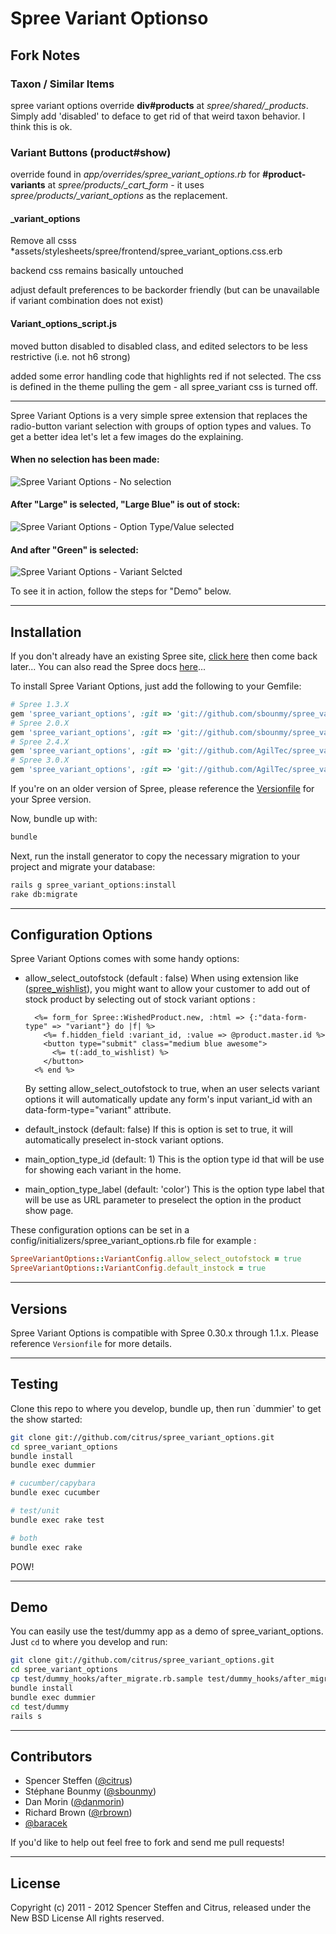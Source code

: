# Spree Variant Optionso

## Fork Notes

### Taxon / Similar Items
spree variant options override **div#products** at *spree/shared/_products*.
Simply add 'disabled' to deface to get rid of that weird taxon behavior. I think this is ok.

### Variant Buttons (product#show)
override found in *app/overrides/spree_variant_options.rb* for **#product-variants** at *spree/products/_cart_form* - it uses *spree/products/_variant_options* as the replacement.

#### _variant_options

Remove all csss *assets/stylesheets/spree/frontend/spree_variant_options.css.erb

backend css remains basically untouched

adjust default preferences to be backorder friendly (but can be unavailable if variant combination does not exist)

#### Variant_options_script.js

moved button disabled to disabled class, and edited selectors to be less restrictive (i.e. not h6 strong)

added some error handling code that highlights red if not selected. The css is defined in the theme pulling the gem - all spree_variant css is turned off.





<hr>

Spree Variant Options is a very simple spree extension that replaces the radio-button variant selection with groups of option types and values. To get a better idea let's let a few images do the explaining.


#### When no selection has been made:
![Spree Variant Options - No selection](http://spree-docs.s3.amazonaws.com/spree_variant_options/v0.3.1/1.jpg)

#### After "Large" is selected, "Large Blue" is out of stock:

![Spree Variant Options - Option Type/Value selected](http://spree-docs.s3.amazonaws.com/spree_variant_options/v0.3.1/2.jpg)

#### And after "Green" is selected:
![Spree Variant Options - Variant Selcted](http://spree-docs.s3.amazonaws.com/spree_variant_options/v0.3.1/3.jpg)

To see it in action, follow the steps for "Demo" below.


------------------------------------------------------------------------------
Installation
------------------------------------------------------------------------------

If you don't already have an existing Spree site, [click here](https://gist.github.com/946719) then come back later... You can also read the Spree docs [here](http://spreecommerce.com/documentation/getting_started.html)...

To install Spree Variant Options, just add the following to your Gemfile:

```ruby
# Spree 1.3.X
gem 'spree_variant_options', :git => 'git://github.com/sbounmy/spree_variant_options.git', :branch => "1-3-stable"
# Spree 2.0.X
gem 'spree_variant_options', :git => 'git://github.com/sbounmy/spree_variant_options.git', :branch => "2-0-stable"
# Spree 2.4.X
gem 'spree_variant_options', :git => 'git://github.com/AgilTec/spree_variant_options.git', :branch => "2-4-stable"
# Spree 3.0.X
gem 'spree_variant_options', :git => 'git://github.com/AgilTec/spree_variant_options.git', :branch => "3.0.0"
```

If you're on an older version of Spree, please reference the [Versionfile](https://github.com/citrus/spree_variant_options/blob/master/Versionfile) for your Spree version.

Now, bundle up with:

```bash
bundle
```

Next, run the install generator to copy the necessary migration to your project and migrate your database:

```bash
rails g spree_variant_options:install
rake db:migrate
```

------------------------------------------------------------------------------
Configuration Options
------------------------------------------------------------------------------

Spree Variant Options comes with some handy options:

- allow_select_outofstock (default : false)
  When using extension like ([spree_wishlist](https://github.com/spree/spree_wishlist)), you might want to allow your customer to add out of stock product by selecting out of stock variant options :
  ```erb
    <%= form_for Spree::WishedProduct.new, :html => {:"data-form-type" => "variant"} do |f| %>
      <%= f.hidden_field :variant_id, :value => @product.master.id %>
      <button type="submit" class="medium blue awesome">
        <%= t(:add_to_wishlist) %>
      </button>
    <% end %>
  ```
  By setting allow_select_outofstock to true, when an user selects variant options it will automatically update any form's input variant_id with an data-form-type="variant" attribute.

- default_instock (default: false)
  If this is option is set to true, it will automatically preselect in-stock variant options.

- main_option_type_id (default: 1)
  This is the option type id that will be use for showing each variant in the home.
- main_option_type_label (default: 'color')
  This is the option type label that will be use as URL parameter to preselect the option in the product show page.

These configuration options can be set in a config/initializers/spree_variant_options.rb file for example :
```ruby
SpreeVariantOptions::VariantConfig.allow_select_outofstock = true
SpreeVariantOptions::VariantConfig.default_instock = true
```

------------------------------------------------------------------------------
Versions
------------------------------------------------------------------------------

Spree Variant Options is compatible with Spree 0.30.x through 1.1.x. Please reference `Versionfile` for more details.


------------------------------------------------------------------------------
Testing
------------------------------------------------------------------------------

Clone this repo to where you develop, bundle up, then run `dummier' to get the show started:

```bash
git clone git://github.com/citrus/spree_variant_options.git
cd spree_variant_options
bundle install
bundle exec dummier

# cucumber/capybara
bundle exec cucumber

# test/unit
bundle exec rake test

# both
bundle exec rake
```

POW!


------------------------------------------------------------------------------
Demo
------------------------------------------------------------------------------

You can easily use the test/dummy app as a demo of spree_variant_options. Just `cd` to where you develop and run:

```bash
git clone git://github.com/citrus/spree_variant_options.git
cd spree_variant_options
cp test/dummy_hooks/after_migrate.rb.sample test/dummy_hooks/after_migrate.rb
bundle install
bundle exec dummier
cd test/dummy
rails s
```


------------------------------------------------------------------------------
Contributors
------------------------------------------------------------------------------

* Spencer Steffen ([@citrus](https://github.com/citrus))
* Stéphane Bounmy ([@sbounmy](https://github.com/sbounmy))
* Dan Morin ([@danmorin](https://github.com/danmorin))
* Richard Brown ([@rbrown](https://github.com/rbrown))
* [@baracek](https://github.com/baracek)

If you'd like to help out feel free to fork and send me pull requests!


------------------------------------------------------------------------------
License
------------------------------------------------------------------------------

Copyright (c) 2011 - 2012 Spencer Steffen and Citrus, released under the New BSD License All rights reserved.
